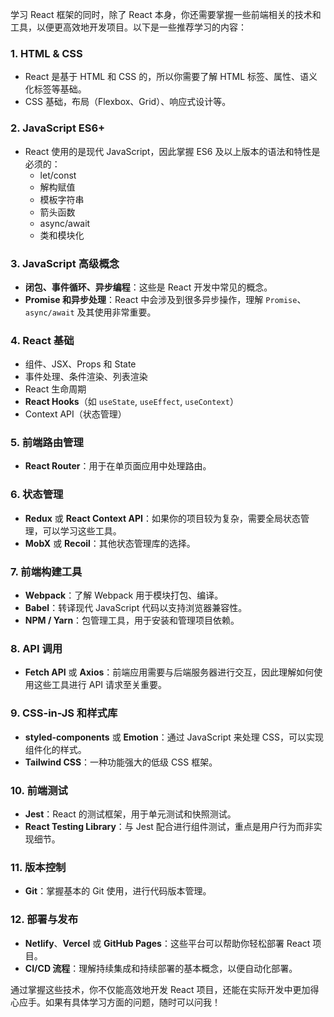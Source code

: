 

学习 React 框架的同时，除了 React 本身，你还需要掌握一些前端相关的技术和工具，以便更高效地开发项目。以下是一些推荐学习的内容：

### 1. **HTML & CSS**
   - React 是基于 HTML 和 CSS 的，所以你需要了解 HTML 标签、属性、语义化标签等基础。
   - CSS 基础，布局（Flexbox、Grid）、响应式设计等。

### 2. **JavaScript ES6+**
   - React 使用的是现代 JavaScript，因此掌握 ES6 及以上版本的语法和特性是必须的：
     - let/const
     - 解构赋值
     - 模板字符串
     - 箭头函数
     - async/await
     - 类和模块化

### 3. **JavaScript 高级概念**
   - **闭包、事件循环、异步编程**：这些是 React 开发中常见的概念。
   - **Promise 和异步处理**：React 中会涉及到很多异步操作，理解 `Promise`、`async/await` 及其使用非常重要。

### 4. **React 基础**
   - 组件、JSX、Props 和 State
   - 事件处理、条件渲染、列表渲染
   - React 生命周期
   - **React Hooks**（如 `useState`, `useEffect`, `useContext`）
   - Context API（状态管理）

### 5. **前端路由管理**
   - **React Router**：用于在单页面应用中处理路由。

### 6. **状态管理**
   - **Redux** 或 **React Context API**：如果你的项目较为复杂，需要全局状态管理，可以学习这些工具。
   - **MobX** 或 **Recoil**：其他状态管理库的选择。

### 7. **前端构建工具**
   - **Webpack**：了解 Webpack 用于模块打包、编译。
   - **Babel**：转译现代 JavaScript 代码以支持浏览器兼容性。
   - **NPM / Yarn**：包管理工具，用于安装和管理项目依赖。

### 8. **API 调用**
   - **Fetch API** 或 **Axios**：前端应用需要与后端服务器进行交互，因此理解如何使用这些工具进行 API 请求至关重要。
   
### 9. **CSS-in-JS 和样式库**
   - **styled-components** 或 **Emotion**：通过 JavaScript 来处理 CSS，可以实现组件化的样式。
   - **Tailwind CSS**：一种功能强大的低级 CSS 框架。

### 10. **前端测试**
   - **Jest**：React 的测试框架，用于单元测试和快照测试。
   - **React Testing Library**：与 Jest 配合进行组件测试，重点是用户行为而非实现细节。

### 11. **版本控制**
   - **Git**：掌握基本的 Git 使用，进行代码版本管理。

### 12. **部署与发布**
   - **Netlify**、**Vercel** 或 **GitHub Pages**：这些平台可以帮助你轻松部署 React 项目。
   - **CI/CD 流程**：理解持续集成和持续部署的基本概念，以便自动化部署。

通过掌握这些技术，你不仅能高效地开发 React 项目，还能在实际开发中更加得心应手。如果有具体学习方面的问题，随时可以问我！